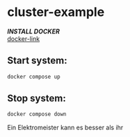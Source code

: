 # cluster-example

***INSTALL DOCKER***  
[docker-link](https://www.docker.com/products/docker-desktop/)

## Start system:
```bash
docker compose up
``` 
## Stop system:
```bash
docker compose down
```

Ein Elektromeister kann es besser als ihr